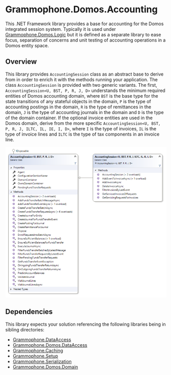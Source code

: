 # Grammophone.Domos.Accounting
This .NET Framework library provides a base for accounting for the Domos integrated session system.
Typically it is used under [Grammophone.Domos.Logic](https://github.com/grammophone/Grammophone.Domos.Logic) but it is
defined as a separate library to ease focus, separation of concerns and unit testing of accounting operations in a Domos
entity space.

## Overview

This library provides `AccountingSession` class as an abstract base to derive from in order to enrich it with the methods
running your application. The class `AccountingSession` is provided with two generic variants.
The first, `AccountingSession<U, BST, P, R, J, D>` understands the minimum required entities of Domos accounting domain,
where `BST` is the base type for the state transitions of any stateful objects in the domain, `P` is the type
of accounting postings in the domain, `R` is the type of remittances in the domain, `J` is the type of accounting journals in
the domain and `D` is the type of the domain container. If the optional invoice entities are used in the Domos domain,
derive from the more specific `AccountingSession<U, BST, P, R, J, ILTC, IL, IE, I, D>`, where `I` is the type of invoices, `IL`
is the type of invoice lines and `ILTC` is the type of tax components in an invoice line.

![AccountingSession diagram](Images/AccountingSession.png)

## Dependencies

This library expects your solution referencing the following libraries being in sibling directories:
* [Grammophone.DataAccess](https://github.com/grammophone/Grammophone.DataAccess)
* [Grammophone.Domos.DataAccess](https://github.com/grammophone/Grammophone.Domos.DataAccess)
* [Grammophone.Caching](https://github.com/grammophone/Grammophone.Caching)
* [Grammophone.Setup](https://github.com/grammophone/Grammophone.Setup)
* [Grammophone.Serialization](https://github.com/grammophone/Grammophone.Serialization)
* [Grammophone.Domos.Domain](https://github.com/grammophone/Grammophone.Domos.Domain)
